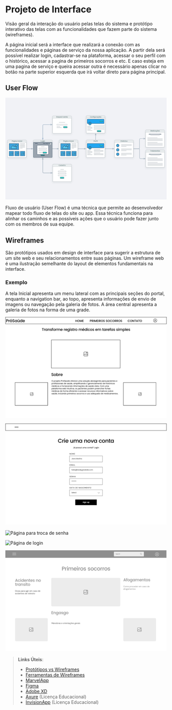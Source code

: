 
# Projeto de Interface

Visão geral da interação do usuário pelas telas do sistema e protótipo interativo das telas com as funcionalidades que fazem parte do sistema (wireframes).

A página inicial será a interface que realizará a conexão com as funcionalidades e páginas de serviço da nossa aplicação. A partir dela será possível realizar login, cadastrar-se na plataforma, acessar o seu perfil com o histórico,  acessar a pagina de primeiros socorros e etc. E caso esteja em uma pagina de serviço e queira acessar outra é necessário apenas clicar  no botão na parte superior esquerda que irá voltar direto para página principal.

## User Flow

![Exemplo de UserFlow](img/userflow2.jpg)

Fluxo de usuário (User Flow) é uma técnica que permite ao desenvolvedor mapear todo fluxo de telas do site ou app. Essa técnica funciona para alinhar os caminhos e as possíveis ações que o usuário pode fazer junto com os membros de sua equipe.


## Wireframes

São protótipos usados em design de interface para sugerir a estrutura de um site web e seu relacionamentos entre suas páginas. Um wireframe web é uma ilustração semelhante do layout de elementos fundamentais na interface.

### Exemplo

A tela Inicial apresenta um menu lateral com as principais seções do portal, enquanto a navigation bar, ao topo, apresenta informações de envio de imagens ou navegação pela galeria de fotos. A área central apresenta a galeria de fotos na forma de uma grade.

![Página principal](https://github.com/ICEI-PUC-Minas-PMV-SI/pmv-si-2023-2-pe1-t3-prosaude/blob/main/docs/img/pgprincipal.jpg)












![Página de cadastro](https://github.com/ICEI-PUC-Minas-PMV-SI/pmv-si-2023-2-pe1-t3-prosaude/blob/main/docs/img/pgcadastro.jpg)












![Página para troca de senha](img/pgesquecesenha.png)

![Página de login](img/pglogin.png)

![Página de primeiros socorros](img/pgsocorros.jpg)

 
> **Links Úteis**:
> - [Protótipos vs Wireframes](https://www.nngroup.com/videos/prototypes-vs-wireframes-ux-projects/)
> - [Ferramentas de Wireframes](https://rockcontent.com/blog/wireframes/)
> - [MarvelApp](https://marvelapp.com/developers/documentation/tutorials/)
> - [Figma](https://www.figma.com/)
> - [Adobe XD](https://www.adobe.com/br/products/xd.html#scroll)
> - [Axure](https://www.axure.com/edu) (Licença Educacional)
> - [InvisionApp](https://www.invisionapp.com/) (Licença Educacional)
